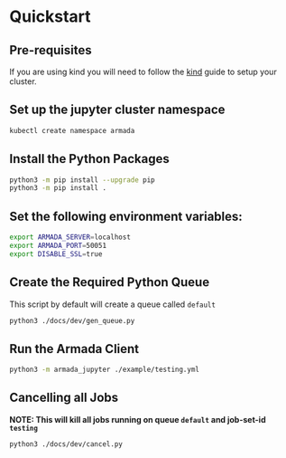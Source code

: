 # Quickstart

## Pre-requisites

If you are using kind you will need to follow the [kind](./docs/kind.md) guide to setup your cluster.

## Set up the jupyter cluster namespace

```bash
kubectl create namespace armada
```

## Install the Python Packages

```bash
python3 -m pip install --upgrade pip
python3 -m pip install .
```

## Set the following environment variables:

```bash
export ARMADA_SERVER=localhost
export ARMADA_PORT=50051
export DISABLE_SSL=true
```

## Create the Required Python Queue

This script by default will create a queue called `default`

```bash
python3 ./docs/dev/gen_queue.py
```

## Run the Armada Client

```bash
python3 -m armada_jupyter ./example/testing.yml
```

## Cancelling all Jobs

**NOTE: This will kill all jobs running on queue `default` and job-set-id `testing`**

```
python3 ./docs/dev/cancel.py
```